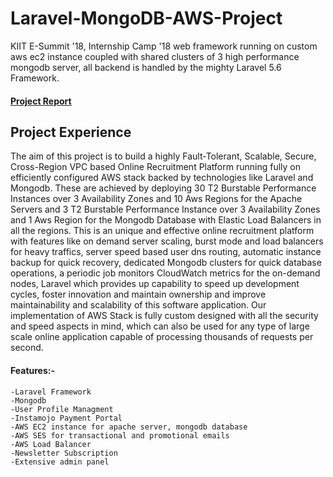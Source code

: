 # Laravel-MongoDB-AWS-Project

KIIT E-Summit '18, Internship Camp '18 web framework running on custom aws ec2 instance coupled with shared clusters of 3 high performance mongodb server, all backend is handled by the mighty Laravel 5.6 Framework.

#### [Project Report](project_report.pdf)

## Project Experience

The aim of this project is to build a highly Fault-Tolerant, Scalable, Secure, Cross-Region VPC
based Online Recruitment Platform running fully on efficiently configured AWS stack backed by
technologies like Laravel and Mongodb. These are achieved by deploying 30 T2 Burstable
Performance Instances over 3 Availability Zones and 10 Aws Regions for the Apache Servers and
3 T2 Burstable Performance Instance over 3 Availability Zones and 1 Aws Region for the
Mongodb Database with Elastic Load Balancers in all the regions.
This is an unique and effective online recruitment platform with features like on demand server
scaling, burst mode and load balancers for heavy traffics, server speed based user dns routing,
automatic instance backup for quick recovery, dedicated Mongodb clusters for quick database
operations, a periodic job monitors CloudWatch metrics for the on-demand nodes, Laravel which
provides up capability to speed up development cycles, foster innovation and maintain ownership
and improve maintainability and scalability of this software application. Our implementation of
AWS Stack is fully custom designed with all the security and speed aspects in mind, which can
also be used for any type of large scale online application capable of processing thousands of
requests per second.

#### Features:-
	-Laravel Framework
	-Mongodb
	-User Profile Managment
	-Instamojo Payment Portal
	-AWS EC2 instance for apache server, mongodb database
	-AWS SES for transactional and promotional emails
	-AWS Load Balancer
	-Newsletter Subscription
	-Extensive admin panel
